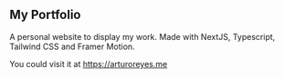 ## My Portfolio

A personal website to display my work. Made with NextJS, Typescript, Tailwind CSS and Framer Motion.

You could visit it at https://arturoreyes.me
